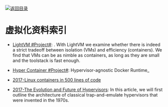 [![返回目录](https://parg.co/UGo)](https://parg.co/b4z) 
 
 
# 虚拟化资料索引

- [LightVM #Project#](http://cnp.neclab.eu/projects/lightvm/): . With LightVM we examine whether there is indeed a strict tradeoff between isolation (VMs) and efficiency (containers). We find that VMs can be as nimble as containers, as long as they are small and the toolstack is fast enough.

- [Hyper Container #Project#](https://hypercontainer.io/): Hypervisor-agnostic Docker Runtime_

- [2017-Linux containers in 500 lines of code](https://blog.lizzie.io/linux-containers-in-500-loc.html)


- [2017-The Evolution and Future of Hypervisors](https://parg.co/UV7): In this article, we will first outline the architecture of classical trap-and-emulate hypervisors that were invented in the 1970s.
